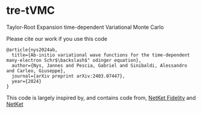 # tre-tVMC
Taylor-Root Expansion time-dependent Variational Monte Carlo

Please cite our work if you use this code
```
@article{nys2024ab,
  title={Ab-initio variational wave functions for the time-dependent many-electron Schr$\backslash$" odinger equation},
  author={Nys, Jannes and Pescia, Gabriel and Sinibaldi, Alessandro and Carleo, Giuseppe},
  journal={arXiv preprint arXiv:2403.07447},
  year={2024}
}
```

This code is largely inspired by, and contains code from, [NetKet Fidelity](https://github.com/netket/netket_fidelity.git) and [NetKet](https://github.com/netket/netket.git)

